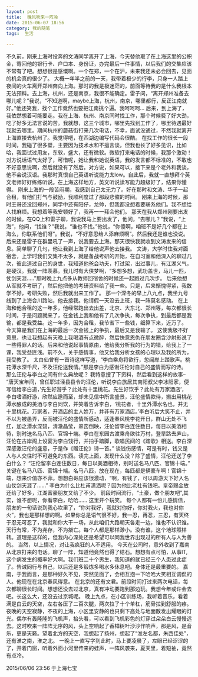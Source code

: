 ```yaml
---
layout: post
title:  晚风吹来一阵冷
date: 2015-06-07 18:56
category: 我的随笔
tags:  生活

---
```



不久前，刚来上海时投奔的文涛同学离开了上海，今天替他取了在上海这里的公积金，寄回他的银行卡、户口本、身份证，办完最后一件事情，以后我们的交集应该不常有了吧。想想很是感慨啊。一个在郑，一个在沪，未来我还未必会回去，见面的机会真的很少了。 
大概一年半之前的一天，我带着极少的行李，只身一人踏上夜间的火车离开郑州奔向上海。那时的我是极迷茫的，前面等待我的是什么我根本无法预料。去上海，杭州，还是南京，我很不能确定。雷子问，“离开郑州准备去哪儿呢？”我说，“不知道啊，maybe上海，杭州，南京，哪里都行，反正江南就好。”他还笑我，找个工作竟然也要把江南挑个遍。我呵呵呵… 
后来，到上海了，我依然想着可能要走。我在上海、杭州、南京同时找工作，那个时候费了好大劲，吃了好多无法言说的苦。我就想，这三个城市，哪里先找到工作了，哪里待遇最好我就去哪里。期间杭州的蘑菇街打来几次电话，不幸，面试没通过，不然我就离开上海直接去杭州了。我觉得吧，在西湖边编写代码会很酷。 
在找工作的很长一段时间，我碰了很多壁，主要因为技术水和不擅言谈，但我也长了好多见识，比如哈，我面试过用友，东软，盛大，还有微软。微软打来电话的时候，我那个激动！对方说话语气太好了，可惜呢，她让我和她说英语，我的发言都不标准的，不敢也不好意思说啊，然后就没有了然后。对方说，如果可以，接下来是个老外和我谈，他不会说汉语。我那时真恨自己英语听说能力太low。自此后，我就一直想拜个英文老师好好练练听说。在上海这样地方，英文听说读写能力超级好了，结果你懂得。 
刚来上海的一段苦闷期，我感到自己太无力了。好在那时和文涛、华子一起合租，有他们打气与鼓励，我顺利度过了那段悲催的时间。 
刚来上海的时候，那时王哥还没回郑州，同学中还有阳仔，龙帅，但我都没想着要联系他们。我不想给人找麻烦。我想着等我安顿好了，我再一一拜会他们。 
那天在我从郑州刚要出发的时候，在QQ上和雷子聊，我说我马上要出发了，他问，“去哪儿？”我说，“上海”，他问，“找谁？”我说，“谁也不找。”他说，“你傻啊，咱班不是好几个都在上海么，你联系他们呀”。我说，“不好意思给人添麻烦啊”。然后我还是谁也没说。 
后来还是雷子在群里吼了一声，说我要去上海。那天很快我就收到文涛发来的信息。简单聊了几句，他让我到上海了给他说声他去接我。 
文涛，大学时住我对面宿舍，上学时我们交集不太多，就是备战考研的开始，在自习室和他深入的聊过几次，彼此道过自己的身世，我知道他爸会功夫，打过架，出过事儿，有江湖义气，是硬汉。我就一阵羡慕。我儿时有大侠梦啊，“多想多想，武功盖世，马儿一匹，仗剑天涯…..”那时晚上九点多从教师回宿舍的时候还一起跑过几次步。 
后来他想从军就不考研了，然后他把他的考研资料给了我一些。只是，后来惭愧得紧，我数学不好，考研失败，然后我就出来工作了。 
那一个深冬的早上八九点，我坐九号线到了上海合川路站，他去接我。他请假一天没去上班，我一阵莫名感动。 
在上海和他合租的这一年多，他经常跑出去出差，北京、大东北、郑州等，每次都很长时间，于是问题就来了，在金钱上我和他有了几次争执，每次争执，到最后都是我输，都是我受益。这一年多，因为合租，我节省下一些钱，细算下来，近万了。 
今天算是我们在上海的最后一次金钱上的争执，最后又是我输了。 
这使我极不好意思，也让我想起有天晚上我喝酒有点微醉，然后快意恩仇在朋友圈含沙射影说了一些得罪人的话。后来和他说起事情原由，他给我分析我的行为的错，给我上了一课，我受益匪浅。前不久，关于感情事，他又给我分析女孩的心理以及我的所为，我受教了。 
太白仙曾有一首诗这样写道，“李白乘舟将欲行，忽闻岸上踏歌声。桃花潭水深千尺，不及汪伦送我情。”那是李白为感谢汪伦对自己的盛情而写的诗。 
那么汪伦与李白之间有什么典故呢？ 
我特意搜了下资料，然后看到这样的故事– 
“唐天宝年间，曾任职过泾县县令的汪伦，听说李白旅居其南阳叔父李冰阳家，便写信给李白道，’先生好游乎？此处有十里桃花。先生好饮乎？此处有万家酒店’，李白嗜酒好游，欣然应邀而至，却未见信中所言盛景，汪伦盛情款待，搬出用桃花潭水酿成的美酒与李白同饮，并笑着告诉李白，‘桃花者，十里外潭水名也，并无十里桃花。万家者，开酒店的主人姓万，并非有万家酒店。’李白听后大笑不止，并不以为被愚弄，反而被汪伦的盛情所感动，适逢春风桃李花开日，群山无处不飞红，加之潭水深碧，清澈晶莹，翠峦倒映，汪伦留李白连住数日，每日以美酒相待，别时送名马八匹、官锦十端。李白在东园古渡乘舟欲往万村，登旱路去庐山，汪伦在古岸阁上设宴为李白饯行，并拍手踏脚，歌唱民间的《踏歌》相送。李白深深感激汪伦的盛意，于是作《赠汪伦》诗一首。” 
谈钱伤感情，可是有时，钱又是人与人交往时不可避免的东西。读完上面，发现什么没？除了盛情，汪伦还送了李白什么？ 
“汪伦留李白连住数日，每日以美酒相待，别时送名马八匹、官锦十端。” 
关键在名马八匹、官锦十端。名马八匹，放在现在，每匹都是辆豪车啊！官锦十端，想来价值亦不菲。想想白哥应该很激动，“啊，有钱了，可以周游天下好入名山仗剑天涯了……” 
李白为什么比杜甫潇洒呢？因为他比老杜有钱吧。皇帝赐金放还给了好多，江湖富豪朋友又给了不少。 
前段时间流行，“土豪，做个朋友吧”,其实，谁不想呢，你看李白，哈哈…… 
这里开个玩笑。 
每个人都有一份儿感情债，朋友的一句话说到我心坎里了，“你对我好，我就对你好，你对我火，我也对你火”，我也是那样想的啊。如果你总是语气很不好，我一忍，再忍，三忍，有天终于忍无可忍了，我就和你大干一场，从此咱们大路朝天各走一边，谁也不认识谁。天行有常，不为尧存，不为桀亡。每个人都是那样渺小。没有谁，这个地球照样转。道理是这样的，但我内心深处还是希望可以同我世界出现过的所有人与人为善的。 
当然，以上情况，对让我疯狂的人不适用。 
今天在公司时，意外收到了嘉南从北京打来的电话。聊了一阵，知道他竟然也得了结石。想想有点可怕，从事IT,这个病发生的概率好大啊。我们班二十个男生，我知道的就已经三个人患过此症了。告诫同行与自己，以后还是多锻炼多喝水多休息吧。身体还是最重要的。 
嘉南，于我而言，是那种好久不见，突然见面了，会相互抱一下哈哈大笑相互调侃的人。他现在在北京春风得意。 
在北京的还有文君。前段时间打过来两次电话，每次都聊很长时间。想想还没去过北京，真有冲动要跑到那边玩。我想今年或许会去吧。长这么大，还没去过京城呢。 
晚上九点，在小区训练场，我听着音乐，看着满是白云的天空，左右各压了二百次腿，两次拉了十个单杠，筋骨拉到舒服的疼。夜晚的天空寂静，不夜的上海，小区里安静的也只剩下高处与地面散发出耀眼的灯光。偶尔有轰隆隆的飞机声，抬头看，可以看到飞机彩色的灯穿过朵朵白云慢慢远去。这时吹来一阵阵无序的风，头上空响起了香樟树叶沙沙作响声，那是风，是音乐，更是天籁。望着北方的天空，我想起了扬州，想起了“淮左名都，朱西佳处”，还有淮之南，淮之北。 
一晚上一直写字到此时，马上要凌晨了，左眼已经涩涩的了，开着门窗，听着外面小河里传来的蛙声，一阵风袭来，夏天里，着短袖，竟然有点冷。

2015/06/06 23:56 于上海七宝


